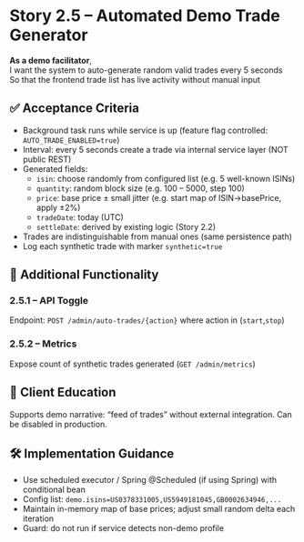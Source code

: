 # Story 2.5 – Automated Demo Trade Generator

**As a demo facilitator**,  
I want the system to auto-generate random valid trades every 5 seconds  
So that the frontend trade list has live activity without manual input

## ✅ Acceptance Criteria
- Background task runs while service is up (feature flag controlled: `AUTO_TRADE_ENABLED=true`)
- Interval: every 5 seconds create a trade via internal service layer (NOT public REST)
- Generated fields:
  - `isin`: choose randomly from configured list (e.g. 5 well-known ISINs)
  - `quantity`: random block size (e.g. 100 – 5000, step 100)
  - `price`: base price ± small jitter (e.g. start map of ISIN→basePrice, apply ±2%)
  - `tradeDate`: today (UTC)
  - `settleDate`: derived by existing logic (Story 2.2)
- Trades are indistinguishable from manual ones (same persistence path)
- Log each synthetic trade with marker `synthetic=true`

## 🔄 Additional Functionality
### 2.5.1 – API Toggle
Endpoint: `POST /admin/auto-trades/{action}` where action in (`start`,`stop`)
### 2.5.2 – Metrics
Expose count of synthetic trades generated (`GET /admin/metrics`)

## 🧠 Client Education
Supports demo narrative: “feed of trades” without external integration. Can be disabled in production.

## 🛠 Implementation Guidance
- Use scheduled executor / Spring @Scheduled (if using Spring) with conditional bean
- Config list: `demo.isins=US0378331005,US5949181045,GB0002634946,...`
- Maintain in-memory map of base prices; adjust small random delta each iteration
- Guard: do not run if service detects non-demo profile
